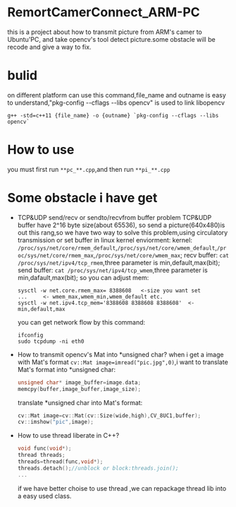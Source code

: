 # RemortCamerConnect_ARM-PC
this is a project about how to transmit picture from ARM's camer to Ubuntu'PC, and take opencv's tool detect picture.some obstacle will be recode and give a way to fix.

<!-- <img src=""> -->


# bulid 
on different platform can use this command,file_name and outname is easy to understand,"pkg-config --cflags --libs opencv" is used to link libopencv
```shell
g++ -std=c++11 {file_name} -o {outname} `pkg-config --cflags --libs opencv`
```

# How to use
you must first run `**pc_**.cpp`,and then run `**pi_**.cpp`



# Some obstacle i have get
- TCP&UDP send/recv or sendto/recvfrom buffer problem
	TCP&UDP buffer have 2^16 byte size(about 65536), so send a picture(640x480)is out this rang,so we have two way to solve this problem,using circulatory transmission or set buffer in linux kernel enviorment:
	kernel: `/proc/sys/net/core/rmem_default`,`/proc/sys/net/core/wmem_default`,`/proc/sys/net/core/rmem_max`,`/proc/sys/net/core/wmem_max`;
	recv buffer: `cat /proc/sys/net/ipv4/tcp_rmem`,three parameter is min,default,max(bit);
	send buffer: `cat /proc/sys/net/ipv4/tcp_wmem`,three parameter is min,dafault,max(bit);
	so you can adjust mem:
	```shell
	sysctl -w net.core.rmem_max= 8388608   <-size you want set
	...		<- wmem_max,wmem_min,wmem_default etc.
	sysctl -w net.ipv4.tcp_mem='8388608 8388608 8388608'  <-min,default,max
	```
	you can get network flow by this command:
	```shell
	ifconfig
	sudo tcpdump -ni eth0
	```

- How to transmit opencv's Mat into *unsigned char?
	when i get a image with Mat's format `cv::Mat image=imread("pic.jpg",0)`,i want to translate Mat's format into *unsigned char:
	```cpp
	unsigned char* image_buffer=image.data;
	memcpy(buffer,image_buffer,image_size);
	```
	translate *unsigned char into Mat's format:
	```cpp
	cv::Mat image=cv::Mat(cv::Size(wide,high),CV_8UC1,buffer);
	cv::imshow("pic",image);
	```
- How to use thread liberate in C++?
	```cpp
	void func(void*);
	thread threads;
	threads=thread(func,void*);
	threads.detach();//unblock or block:threads.join();
	...
	```
	if we have better choise to use thread ,we can repackage thread lib into a easy used class.